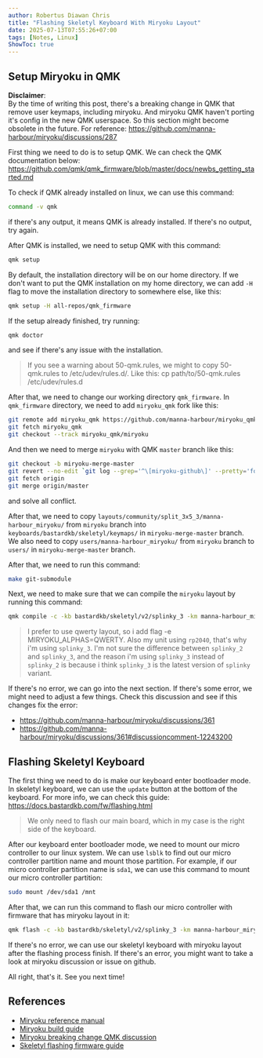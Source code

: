 ```yaml
---
author: Robertus Diawan Chris
title: "Flashing Skeletyl Keyboard With Miryoku Layout"
date: 2025-07-13T07:55:26+07:00
tags: [Notes, Linux]
ShowToc: true
---
```


## Setup Miryoku in QMK

**Disclaimer**:<br>
By the time of writing this post, there's a breaking change in QMK that remove
user keymaps, including miryoku. And miryoku QMK haven't porting it's config
in the new QMK userspace. So this section might become obsolete in the future.
For reference: https://github.com/manna-harbour/miryoku/discussions/287

First thing we need to do is to setup QMK. We can check the QMK documentation
below:<br>
https://github.com/qmk/qmk_firmware/blob/master/docs/newbs_getting_started.md

To check if QMK already installed on linux, we can use this command:
```sh
command -v qmk
```
if there's any output, it means QMK is already installed. If there's no
output, try again.

After QMK is installed, we need to setup QMK with this command:
```sh
qmk setup
```

By default, the installation directory will be on our home directory.
If we don't want to put the QMK installation on my home directory, we can add
`-H` flag to move the installation directory to somewhere else, like this:
```sh
qmk setup -H all-repos/qmk_firmware
```

If the setup already finished, try running:
```sh
qmk doctor
```
and see if there's any issue with the installation.

> If you see a warning about 50-qmk.rules, we might to copy 50-qmk.rules to
> /etc/udev/rules.d/. Like this: cp path/to/50-qmk.rules /etc/udev/rules.d

After that, we need to change our working directory `qmk_firmware`. In
`qmk_firmware` directory, we need to add `miryoku_qmk` fork like this:
```sh
git remote add miryoku_qmk https://github.com/manna-harbour/miryoku_qmk.git
git fetch miryoku_qmk
git checkout --track miryoku_qmk/miryoku
```

And then we need to merge `miryoku` with QMK `master` branch like this:
```sh
git checkout -b miryoku-merge-master
git revert --no-edit `git log --grep='^\[miryoku-github\]' --pretty='format:%H' | tr '\n' ' '`
git fetch origin
git merge origin/master
```
and solve all conflict.

After that, we need to copy
`layouts/community/split_3x5_3/manna-harbour_miryoku/` from `miryoku` branch
into `keyboards/bastardkb/skeletyl/keymaps/` in `miryoku-merge-master` branch.
We also need to copy `users/manna-harbour_miryoku/` from `miryoku` branch to
`users/` in `miryoku-merge-master` branch.

After that, we need to run this command:
```sh
make git-submodule
```

Next, we need to make sure that we can compile the `miryoku` layout by running
this command:
```sh
qmk compile -c -kb bastardkb/skeletyl/v2/splinky_3 -km manna-harbour_miryoku -e MIRYOKU_ALPHAS=QWERTY
```

> I prefer to use qwerty layout, so i add flag -e MIRYOKU_ALPHAS=QWERTY. Also
> my unit using `rp2040`, that's why i'm using `splinky_3`. I'm not sure the
> difference between `splinky_2` and `splinky_3`, and the reason i'm using
> `splinky_3` instead of `splinky_2` is because i think `splinky_3` is the
> latest version of `splinky` variant.

If there's no error, we can go into the next section. If there's some error,
we might need to adjust a few things. Check this discussion and see if this
changes fix the error:
- https://github.com/manna-harbour/miryoku/discussions/361
- https://github.com/manna-harbour/miryoku/discussions/361#discussioncomment-12243200

## Flashing Skeletyl Keyboard

The first thing we need to do is make our keyboard enter bootloader mode. In
skeletyl keyboard, we can use the `update` button at the bottom of the
keyboard. For more info, we can check this guide:<br>
https://docs.bastardkb.com/fw/flashing.html

> We only need to flash our main board, which in my case is the right side of
> the keyboard.

After our keyboard enter bootloader mode, we need to mount our micro
controller to our linux system. We can use `lsblk` to find out our micro
controller partition name and mount those partition. For example, if our micro
controller partition name is `sda1`, we can use this command to mount our
micro controller partition:
```sh
sudo mount /dev/sda1 /mnt
```

After that, we can run this command to flash our micro controller with
firmware that has miryoku layout in it:
```sh
qmk flash -c -kb bastardkb/skeletyl/v2/splinky_3 -km manna-harbour_miryoku -e MIRYOKU_ALPHAS=QWERTY
```

If there's no error, we can use our skeletyl keyboard with miryoku layout
after the flashing process finish. If there's an error, you might want to take
a look at miryoku discussion or issue on github.

All right, that's it. See you next time!

## References

- [Miryoku reference
manual](https://github.com/manna-harbour/miryoku/tree/master/docs/reference)
- [Miryoku build
guide](https://github.com/manna-harbour/miryoku_qmk/tree/miryoku/users/manna-harbour_miryoku)
- [Miryoku breaking change QMK
discussion](https://github.com/manna-harbour/miryoku/discussions/287)
- [Skeletyl flashing firmware
guide](https://docs.bastardkb.com/fw/flashing.html)

